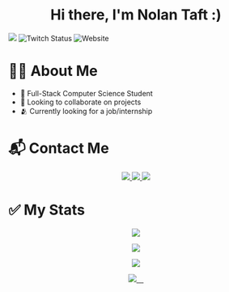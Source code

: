 <h1 align="center">Hi there, I'm Nolan Taft :)</h1>

![](https://komarev.com/ghpvc/?username=dev-nolant&style=plastic&label=PROFILE+VIEWS&color=blueviolet)
![Twitch Status](https://img.shields.io/twitch/status/swivlefan?style=plastic&color=blueviolet)
![Website](https://img.shields.io/website?down_color=lightgrey&down_message=down&style=plastic&up_color=blueviolet&up_message=online&url=https%3A%2F%2Fnolant.org)

# 🧒🏻 About Me

- 🦾 Full-Stack Computer Science Student
- 👥 Looking to collaborate on projects
- 🫂 Currently looking for a job/internship


# 📬 Contact Me

<p align ="center">

  <a href ="#'downbadman#0069'" role="downbadman#0069">
  <img src="https://img.shields.io/badge/-Discord-7289da?style=for-the-badge&logo=Discord&logoColor=white"/>
  </a>
  <a href ="https://twitter.com/NaloCardOffic" role="Twitter">
  <img src="https://img.shields.io/badge/-Twitter-1DA1F2?style=for-the-badge&logo=Twitter&logoColor=white"/>
  </a>
   <a href ="https://www.facebook.com/ahmed.nouira.7792/">
  <img src="https://img.shields.io/badge/-Twitch-6441a5?style=for-the-badge&logo=Twitch&logoColor=white"/>
  </a>
</p>


# ✅ My Stats

<p align="center" >
  <a href="https://github-readme-streak-stats.herokuapp.com?user=dev-nolant&theme=tokyonight_duo">
  <img src="https://github-readme-streak-stats.herokuapp.com?user=dev-nolant&theme=tokyonight_duo" />
</a>
</p>


<p align="center">
<a href="https://github-readme-stats.vercel.app/api/top-langs/?username=dev-nolant&layout=compact&langs_count=8&hide=Mako&theme=nightowl&count_private=true&border_radius=15&border_color=#212121">
  <img  src="https://github-readme-stats.vercel.app/api/top-langs/?username=dev-nolant&layout=compact&langs_count=8&hide=Mako&theme=nightowl&count_private=true&border_radius=15&border_color=#212121" />
</a>
</p>

<p align="center" >
<a href="https://wakatime.com/@dev_nolant" target="\_blank">
  <img src="https://github-readme-stats.vercel.app/api/wakatime?username=dev_nolant&v=2&langs_count=8&custom_title=🕒 Most Used Languages Time&theme=nightowl&count_private=true&count_private=true&border_radius=15&border_color=#212121" />
  </a>
</p>

<p align="center" >
<a href="https://github-readme-stats.vercel.app/api?username=dev-nolant&count_private=true&show_icons=true&theme=nightowl&include_all_commits=true&langs_count=10&border_radius=15&border_color=#212121">
    <img src="https://github-readme-stats.vercel.app/api?username=dev-nolant&count_private=true&show_icons=true&theme=nightowl&include_all_commits=true&langs_count=10&border_radius=15&border_color=#212121" /> 
  </a>
</p>
